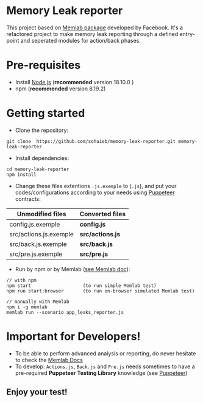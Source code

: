 # Memory Leak reporter

This project based on [Memlab package](https://facebook.github.io/memlab/docs/intro) developed by Facebook. It's a refactored project to make memory leak reporting through a defined entry-point and seperated modules for action/back phases. 

# Pre-requisites
- Install [Node.js](https://nodejs.org/en/) (**recommended** version 18.10.0 )
- npm (**recommended** version 8.19.2)


# Getting started
- Clone the repository:
```
git clone  https://github.com/sohaieb/memory-leak-reporter.git memory-leak-reporter
```
- Install dependencies:
```
cd memory-leak-reporter
npm install
```
- Change these files extentions `.js.exemple` to (`.js`), and put your codes/configurations according to your needs using [Puppeteer](https://pptr.dev/) contracts:

| Unmodified files       | Converted files    |
|------------------------|--------------------|
| config.js.exemple      | **config.js**      |
| src/actions.js.exemple | **src/actions.js** |
| src/back.js.exemple | **src/back.js**    |
| src/pre.js.exemple | **src/pre.js**     |

- Run by npm or by Memlab ([see Memlab doc](https://facebook.github.io/memlab/docs/intro)):
```
// with npm
npm start                   (to run simple Memlab test)
npm run start:browser       (to run on-browser simulated Memlab test)

// manually with Memlab
npm i -g memlab
memlab run --scenario app_leaks_reporter.js
```

# Important for Developers!
- To be able to perform advanced analysis or reporting, do never hesitate to check the [Memlab Docs](https://facebook.github.io/memlab/docs)
- To develop: `Actions.js`, `Back.js` and `Pre.js` needs sometimes to have a pre-required **Puppeteer Testing Library** knowledge (see [Puppeteer](https://pptr.dev/))


## Enjoy your test!